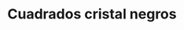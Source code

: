 ---
title: Cuadrados cristal negros
date: 
draft: false

# descripcion
description : Conjunto de aros y dije de plata con cristal

materials: Plata 925

color: Plateado y negro

dimensions: 1cm x 1,5cm (dije) - 0,8cm x 3cm (aros)

code: 06-18-0374

type: "Conjuntos"

categories: []

# Images
# first image will be shown in the product page
images:
  # - image: "images/path_to_image"
  # La ubicacion de las imagenes es imagenes/Conjuntos/Conjuntos.Aros y Dije/06-18-0374-cuadrados-cristal-negros
  - image: "./images/conjuntos/aros_y_dije/06-18-0374-cuadrados-cristal-negros_a.JPG"
  - image: "./images/conjuntos/aros_y_dije/06-18-0374-cuadrados-cristal-negros_b.JPG"
---